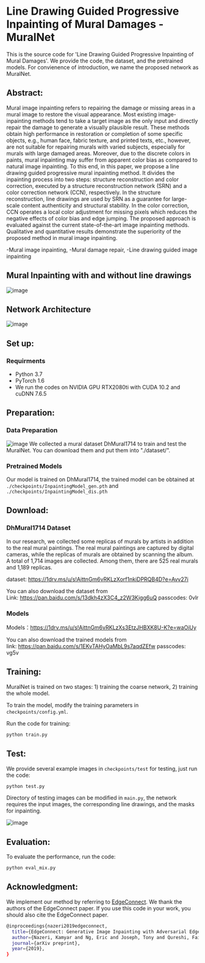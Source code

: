 # Line Drawing Guided Progressive Inpainting of Mural Damages - MuralNet

This is the source code for 'Line Drawing Guided Progressive Inpainting of Mural Damages'. We provide the code, the dataset, and the pretrained models. For convienence of introduction, we name the proposed network as MuralNet.

## Abstract:
Mural image inpainting refers to repairing the damage or missing areas in a mural image to restore the visual appearance. Most existing image-inpainting methods tend to take a target image as the only input and directly repair the damage to generate a visually plausible result. These methods obtain high performance in restoration or completion of some specific objects, e.g., human face, fabric texture, and printed texts, etc., however, are not suitable for repairing murals with varied subjects, especially for murals with large damaged areas. Moreover, due to the discrete colors in paints, mural inpainting may suffer from apparent color bias as compared to natural image inpainting. To this end, in this paper, we propose a line drawing guided progressive mural inpainting method. It divides the inpainting process into two steps: structure reconstruction and color correction, executed by a structure reconstruction network (SRN) and a color correction network (CCN), respectively. In the structure reconstruction, line drawings are used by SRN as a guarantee for large-scale content authenticity and structural stability. In the color correction, CCN operates a local color adjustment for missing pixels which reduces the negative effects of color bias and edge jumping. The proposed approach is evaluated against the current state-of-the-art image inpainting methods. Qualitative and quantitative results demonstrate the superiority of the proposed method in mural image inpainting. 

-Mural image inpainting, -Mural damage repair, -Line drawing guided image inpainting

## Mural Inpainting with and without line drawings
![image](https://github.com/qinnzou/mural-image-inpainting/blob/main/other/intro2.jpg)

## Network Architecture
![image](https://github.com/qinnzou/mural-image-inpainting/blob/main/other/net.jpg)


## Set up:
### Requirments
- Python 3.7
- PyTorch 1.6
- We run the codes on NVIDIA GPU RTX2080ti with CUDA 10.2 and cuDNN 7.6.5

## Preparation:
### Data Preparation
![image](https://github.com/qinnzou/mural-image-inpainting/blob/main/other/examples.jpg)
We collected a mural dataset DhMural1714 to train and test the MuralNet. You can download them and put them into "./dataset/".

### Pretrained Models
Our model is trained on DhMural1714, the trained model can be obtained at `./checkpoints/InpaintingModel_gen.pth` and `./checkpoints/InpaintingModel_dis.pth`


## Download:
### DhMural1714 Dataset
In our research, we collected some replicas of murals by artists in addition to the real mural paintings. The real mural paintings are captured by digital cameras, while the replicas of murals are obtained by scanning the album. A total of 1,714 images are collected. Among them, there are 525 real murals and 1,189 replicas.

dataset: https://1drv.ms/u/s!AittnGm6vRKLzXorf1nkiDPRQB4D?e=Avv27i

You can also download the dataset from  
Link: https://pan.baidu.com/s/13dkh4zX3C4_z2W3Kigg6uQ 
passcodes: 0vlr


### Models

Models：https://1drv.ms/u/s!AittnGm6vRKLzXs3EtzJHBXK8U-K?e=waOiUy

You can also download the trained models from  
link: https://pan.baidu.com/s/1EKvTAHyOaMbL9s7aqdZEfw 
passcodes: vg5v


## Training:

MuralNet is trained on two stages: 1) training the coarse network, 2) training the whole model. 

To train the model, modify the training parameters in `checkpoints/config.yml`.

Run the code for training:
```bash
python train.py
```

## Test:
We provide several example images in `checkpoints/test` for testing, just run the code:
```bash
python test.py
```
Directory of testing images can be modified in `main.py`, the network requires the input images, the corresponding line drawings, and the masks for inpainting.

![image](https://github.com/qinnzou/mural-image-inpainting/blob/main/other/results.jpg)

## Evaluation:
To evaluate the performance, run the code:
```bash
python eval_mix.py
```

## Acknowledgment:
We implement our method by referring to [EdgeConnect](https://github.com/knazeri/edge-connect). We thank the authors of the EdgeConnect paper. If you use this code in your work, you should also cite the EdgeConnect paper.
```bash
@inproceedings{nazeri2019edgeconnect,
  title={EdgeConnect: Generative Image Inpainting with Adversarial Edge Learning},
  author={Nazeri, Kamyar and Ng, Eric and Joseph, Tony and Qureshi, Faisal and Ebrahimi, Mehran},
  journal={arXiv preprint},
  year={2019},
}
```
